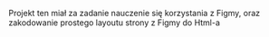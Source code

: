 Projekt ten miał za zadanie nauczenie się korzystania z Figmy, oraz zakodowanie prostego layoutu strony z Figmy do Html-a
